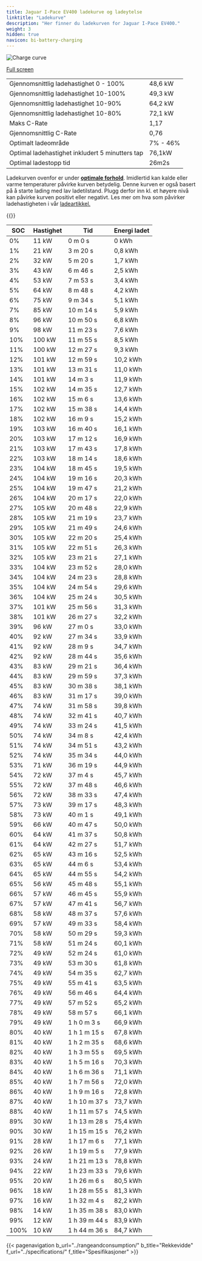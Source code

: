 ```yaml
---
title: Jaguar I-Pace EV400 ladekurve og ladeytelse
linktitle: "Ladekurve"
description: "Her finner du ladekurven for Jaguar I-Pace EV400."
weight: 3
hidden: true
navicon: bi-battery-charging
---
```

<!-- markdownlint-disable MD033 -->
<img src="/images/models/jaguar/i-pace/i-pace_ev400/chargingcurve.svg" alt="Charge curve" class="img-fluid">

[Full screen](/images/models/jaguar/i-pace/i-pace_ev400/chargingcurve.svg)


<table class="table table-striped border">
<tbody>
<tr>
<td>Gjennomsnittlig ladehastighet 0 - 100%</td><td>48,6 kW</td>
</tr>
<tr>
<td>Gjennomsnittlig ladehastighet 10-100%</td><td>49,3 kW</td>
</tr>
<tr>
<td>Gjennomsnittlig ladehastighet 10-90%</td><td>64,2 kW</td>
</tr>
<tr>
<td>Gjennomsnittlig ladehastighet 10-80%</td><td>72,1 kW</td>
</tr>
<tr>
<td>Maks C-Rate</td><td>1,17</td>
</tr>
<tr>
<td>Gjennomsnittlig C-Rate</td><td>0,76</td>
</tr>
<tr>
<td>Optimalt ladeområde</td><td>7% - 46%</td>
</tr>
<tr>
<td>Optimal ladehastighet inkludert 5 minutters tap</td><td>76,1kW</td>
</tr>
<tr>
<td>Optimal ladestopp tid</td><td>26m2s</td>
</tr>
</tbody>
</table>


Ladekurven ovenfor er under **[optimale forhold](../../../../../technology/battery/charging/#temperatur)**. Imidlertid kan kalde eller varme temperaturer påvirke kurven betydelig. Denne kurven er også basert på å starte lading med lav ladetilstand. Plugg derfor inn kl. et høyere nivå kan påvirke kurven positivt eller negativt. Les mer om hva som påvirker ladehastigheten i vår [ladeartikkel.](../../../../../technology/battery/charging/)


{{<evkxdisplayaddarticle />}}
<table class="table table-striped border">
<thead>
<tr><th>SOC</th><th>Hastighet</th><th>Tid</th><th>Energi ladet</th></tr>
</thead>
<tbody>
<tr>
<td>0%</td><td>11 kW</td><td> 0 m 0 s </td><td>0 kWh </td>
</tr>
<tr>
<td>1%</td><td>21 kW</td><td> 3 m 20 s </td><td>0,8 kWh </td>
</tr>
<tr>
<td>2%</td><td>32 kW</td><td> 5 m 20 s </td><td>1,7 kWh </td>
</tr>
<tr>
<td>3%</td><td>43 kW</td><td> 6 m 46 s </td><td>2,5 kWh </td>
</tr>
<tr>
<td>4%</td><td>53 kW</td><td> 7 m 53 s </td><td>3,4 kWh </td>
</tr>
<tr>
<td>5%</td><td>64 kW</td><td> 8 m 48 s </td><td>4,2 kWh </td>
</tr>
<tr>
<td>6%</td><td>75 kW</td><td> 9 m 34 s </td><td>5,1 kWh </td>
</tr>
<tr>
<td>7%</td><td>85 kW</td><td> 10 m 14 s </td><td>5,9 kWh </td>
</tr>
<tr>
<td>8%</td><td>96 kW</td><td> 10 m 50 s </td><td>6,8 kWh </td>
</tr>
<tr>
<td>9%</td><td>98 kW</td><td> 11 m 23 s </td><td>7,6 kWh </td>
</tr>
<tr>
<td>10%</td><td>100 kW</td><td> 11 m 55 s </td><td>8,5 kWh </td>
</tr>
<tr>
<td>11%</td><td>100 kW</td><td> 12 m 27 s </td><td>9,3 kWh </td>
</tr>
<tr>
<td>12%</td><td>101 kW</td><td> 12 m 59 s </td><td>10,2 kWh </td>
</tr>
<tr>
<td>13%</td><td>101 kW</td><td> 13 m 31 s </td><td>11,0 kWh </td>
</tr>
<tr>
<td>14%</td><td>101 kW</td><td> 14 m 3 s </td><td>11,9 kWh </td>
</tr>
<tr>
<td>15%</td><td>102 kW</td><td> 14 m 35 s </td><td>12,7 kWh </td>
</tr>
<tr>
<td>16%</td><td>102 kW</td><td> 15 m 6 s </td><td>13,6 kWh </td>
</tr>
<tr>
<td>17%</td><td>102 kW</td><td> 15 m 38 s </td><td>14,4 kWh </td>
</tr>
<tr>
<td>18%</td><td>102 kW</td><td> 16 m 9 s </td><td>15,2 kWh </td>
</tr>
<tr>
<td>19%</td><td>103 kW</td><td> 16 m 40 s </td><td>16,1 kWh </td>
</tr>
<tr>
<td>20%</td><td>103 kW</td><td> 17 m 12 s </td><td>16,9 kWh </td>
</tr>
<tr>
<td>21%</td><td>103 kW</td><td> 17 m 43 s </td><td>17,8 kWh </td>
</tr>
<tr>
<td>22%</td><td>103 kW</td><td> 18 m 14 s </td><td>18,6 kWh </td>
</tr>
<tr>
<td>23%</td><td>104 kW</td><td> 18 m 45 s </td><td>19,5 kWh </td>
</tr>
<tr>
<td>24%</td><td>104 kW</td><td> 19 m 16 s </td><td>20,3 kWh </td>
</tr>
<tr>
<td>25%</td><td>104 kW</td><td> 19 m 47 s </td><td>21,2 kWh </td>
</tr>
<tr>
<td>26%</td><td>104 kW</td><td> 20 m 17 s </td><td>22,0 kWh </td>
</tr>
<tr>
<td>27%</td><td>105 kW</td><td> 20 m 48 s </td><td>22,9 kWh </td>
</tr>
<tr>
<td>28%</td><td>105 kW</td><td> 21 m 19 s </td><td>23,7 kWh </td>
</tr>
<tr>
<td>29%</td><td>105 kW</td><td> 21 m 49 s </td><td>24,6 kWh </td>
</tr>
<tr>
<td>30%</td><td>105 kW</td><td> 22 m 20 s </td><td>25,4 kWh </td>
</tr>
<tr>
<td>31%</td><td>105 kW</td><td> 22 m 51 s </td><td>26,3 kWh </td>
</tr>
<tr>
<td>32%</td><td>105 kW</td><td> 23 m 21 s </td><td>27,1 kWh </td>
</tr>
<tr>
<td>33%</td><td>104 kW</td><td> 23 m 52 s </td><td>28,0 kWh </td>
</tr>
<tr>
<td>34%</td><td>104 kW</td><td> 24 m 23 s </td><td>28,8 kWh </td>
</tr>
<tr>
<td>35%</td><td>104 kW</td><td> 24 m 54 s </td><td>29,6 kWh </td>
</tr>
<tr>
<td>36%</td><td>104 kW</td><td> 25 m 24 s </td><td>30,5 kWh </td>
</tr>
<tr>
<td>37%</td><td>101 kW</td><td> 25 m 56 s </td><td>31,3 kWh </td>
</tr>
<tr>
<td>38%</td><td>101 kW</td><td> 26 m 27 s </td><td>32,2 kWh </td>
</tr>
<tr>
<td>39%</td><td>96 kW</td><td> 27 m 0 s </td><td>33,0 kWh </td>
</tr>
<tr>
<td>40%</td><td>92 kW</td><td> 27 m 34 s </td><td>33,9 kWh </td>
</tr>
<tr>
<td>41%</td><td>92 kW</td><td> 28 m 9 s </td><td>34,7 kWh </td>
</tr>
<tr>
<td>42%</td><td>92 kW</td><td> 28 m 44 s </td><td>35,6 kWh </td>
</tr>
<tr>
<td>43%</td><td>83 kW</td><td> 29 m 21 s </td><td>36,4 kWh </td>
</tr>
<tr>
<td>44%</td><td>83 kW</td><td> 29 m 59 s </td><td>37,3 kWh </td>
</tr>
<tr>
<td>45%</td><td>83 kW</td><td> 30 m 38 s </td><td>38,1 kWh </td>
</tr>
<tr>
<td>46%</td><td>83 kW</td><td> 31 m 17 s </td><td>39,0 kWh </td>
</tr>
<tr>
<td>47%</td><td>74 kW</td><td> 31 m 58 s </td><td>39,8 kWh </td>
</tr>
<tr>
<td>48%</td><td>74 kW</td><td> 32 m 41 s </td><td>40,7 kWh </td>
</tr>
<tr>
<td>49%</td><td>74 kW</td><td> 33 m 24 s </td><td>41,5 kWh </td>
</tr>
<tr>
<td>50%</td><td>74 kW</td><td> 34 m 8 s </td><td>42,4 kWh </td>
</tr>
<tr>
<td>51%</td><td>74 kW</td><td> 34 m 51 s </td><td>43,2 kWh </td>
</tr>
<tr>
<td>52%</td><td>74 kW</td><td> 35 m 34 s </td><td>44,0 kWh </td>
</tr>
<tr>
<td>53%</td><td>71 kW</td><td> 36 m 19 s </td><td>44,9 kWh </td>
</tr>
<tr>
<td>54%</td><td>72 kW</td><td> 37 m 4 s </td><td>45,7 kWh </td>
</tr>
<tr>
<td>55%</td><td>72 kW</td><td> 37 m 48 s </td><td>46,6 kWh </td>
</tr>
<tr>
<td>56%</td><td>72 kW</td><td> 38 m 33 s </td><td>47,4 kWh </td>
</tr>
<tr>
<td>57%</td><td>73 kW</td><td> 39 m 17 s </td><td>48,3 kWh </td>
</tr>
<tr>
<td>58%</td><td>73 kW</td><td> 40 m 1 s </td><td>49,1 kWh </td>
</tr>
<tr>
<td>59%</td><td>66 kW</td><td> 40 m 47 s </td><td>50,0 kWh </td>
</tr>
<tr>
<td>60%</td><td>64 kW</td><td> 41 m 37 s </td><td>50,8 kWh </td>
</tr>
<tr>
<td>61%</td><td>64 kW</td><td> 42 m 27 s </td><td>51,7 kWh </td>
</tr>
<tr>
<td>62%</td><td>65 kW</td><td> 43 m 16 s </td><td>52,5 kWh </td>
</tr>
<tr>
<td>63%</td><td>65 kW</td><td> 44 m 6 s </td><td>53,4 kWh </td>
</tr>
<tr>
<td>64%</td><td>65 kW</td><td> 44 m 55 s </td><td>54,2 kWh </td>
</tr>
<tr>
<td>65%</td><td>56 kW</td><td> 45 m 48 s </td><td>55,1 kWh </td>
</tr>
<tr>
<td>66%</td><td>57 kW</td><td> 46 m 45 s </td><td>55,9 kWh </td>
</tr>
<tr>
<td>67%</td><td>57 kW</td><td> 47 m 41 s </td><td>56,7 kWh </td>
</tr>
<tr>
<td>68%</td><td>58 kW</td><td> 48 m 37 s </td><td>57,6 kWh </td>
</tr>
<tr>
<td>69%</td><td>57 kW</td><td> 49 m 33 s </td><td>58,4 kWh </td>
</tr>
<tr>
<td>70%</td><td>58 kW</td><td> 50 m 29 s </td><td>59,3 kWh </td>
</tr>
<tr>
<td>71%</td><td>58 kW</td><td> 51 m 24 s </td><td>60,1 kWh </td>
</tr>
<tr>
<td>72%</td><td>49 kW</td><td> 52 m 24 s </td><td>61,0 kWh </td>
</tr>
<tr>
<td>73%</td><td>49 kW</td><td> 53 m 30 s </td><td>61,8 kWh </td>
</tr>
<tr>
<td>74%</td><td>49 kW</td><td> 54 m 35 s </td><td>62,7 kWh </td>
</tr>
<tr>
<td>75%</td><td>49 kW</td><td> 55 m 41 s </td><td>63,5 kWh </td>
</tr>
<tr>
<td>76%</td><td>49 kW</td><td> 56 m 46 s </td><td>64,4 kWh </td>
</tr>
<tr>
<td>77%</td><td>49 kW</td><td> 57 m 52 s </td><td>65,2 kWh </td>
</tr>
<tr>
<td>78%</td><td>49 kW</td><td> 58 m 57 s </td><td>66,1 kWh </td>
</tr>
<tr>
<td>79%</td><td>49 kW</td><td>1 h 0 m 3 s </td><td>66,9 kWh </td>
</tr>
<tr>
<td>80%</td><td>40 kW</td><td>1 h 1 m 15 s </td><td>67,8 kWh </td>
</tr>
<tr>
<td>81%</td><td>40 kW</td><td>1 h 2 m 35 s </td><td>68,6 kWh </td>
</tr>
<tr>
<td>82%</td><td>40 kW</td><td>1 h 3 m 55 s </td><td>69,5 kWh </td>
</tr>
<tr>
<td>83%</td><td>40 kW</td><td>1 h 5 m 16 s </td><td>70,3 kWh </td>
</tr>
<tr>
<td>84%</td><td>40 kW</td><td>1 h 6 m 36 s </td><td>71,1 kWh </td>
</tr>
<tr>
<td>85%</td><td>40 kW</td><td>1 h 7 m 56 s </td><td>72,0 kWh </td>
</tr>
<tr>
<td>86%</td><td>40 kW</td><td>1 h 9 m 16 s </td><td>72,8 kWh </td>
</tr>
<tr>
<td>87%</td><td>40 kW</td><td>1 h 10 m 37 s </td><td>73,7 kWh </td>
</tr>
<tr>
<td>88%</td><td>40 kW</td><td>1 h 11 m 57 s </td><td>74,5 kWh </td>
</tr>
<tr>
<td>89%</td><td>30 kW</td><td>1 h 13 m 28 s </td><td>75,4 kWh </td>
</tr>
<tr>
<td>90%</td><td>30 kW</td><td>1 h 15 m 15 s </td><td>76,2 kWh </td>
</tr>
<tr>
<td>91%</td><td>28 kW</td><td>1 h 17 m 6 s </td><td>77,1 kWh </td>
</tr>
<tr>
<td>92%</td><td>26 kW</td><td>1 h 19 m 5 s </td><td>77,9 kWh </td>
</tr>
<tr>
<td>93%</td><td>24 kW</td><td>1 h 21 m 13 s </td><td>78,8 kWh </td>
</tr>
<tr>
<td>94%</td><td>22 kW</td><td>1 h 23 m 33 s </td><td>79,6 kWh </td>
</tr>
<tr>
<td>95%</td><td>20 kW</td><td>1 h 26 m 6 s </td><td>80,5 kWh </td>
</tr>
<tr>
<td>96%</td><td>18 kW</td><td>1 h 28 m 55 s </td><td>81,3 kWh </td>
</tr>
<tr>
<td>97%</td><td>16 kW</td><td>1 h 32 m 4 s </td><td>82,2 kWh </td>
</tr>
<tr>
<td>98%</td><td>14 kW</td><td>1 h 35 m 38 s </td><td>83,0 kWh </td>
</tr>
<tr>
<td>99%</td><td>12 kW</td><td>1 h 39 m 44 s </td><td>83,9 kWh </td>
</tr>
<tr>
<td>100%</td><td>10 kW</td><td>1 h 44 m 36 s </td><td>84,7 kWh </td>
</tr>
</tbody>
</table>


{{< pagenavigation b_url="../rangeandconsumption/" b_title="Rekkevidde" f_url="../specifications/" f_title="Spesifikasjoner" >}}
